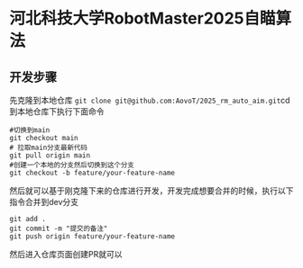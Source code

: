 # 河北科技大学RobotMaster2025自瞄算法

## 开发步骤

先克隆到本地仓库 `git clone git@github.com:AovoT/2025_rm_auto_aim.git`cd到本地仓库下执行下面命令

```shell
#切换到main
git checkout main
# 拉取main分支最新代码
git pull origin main
#创建一个本地的分支然后切换到这个分支
git checkout -b feature/your-feature-name 
```

然后就可以基于刚克隆下来的仓库进行开发，开发完成想要合并的时候，执行以下指令合并到dev分支

```shell
git add .
git commit -m "提交的备注"
git push origin feature/your-feature-name
```

然后进入仓库页面创建PR就可以

